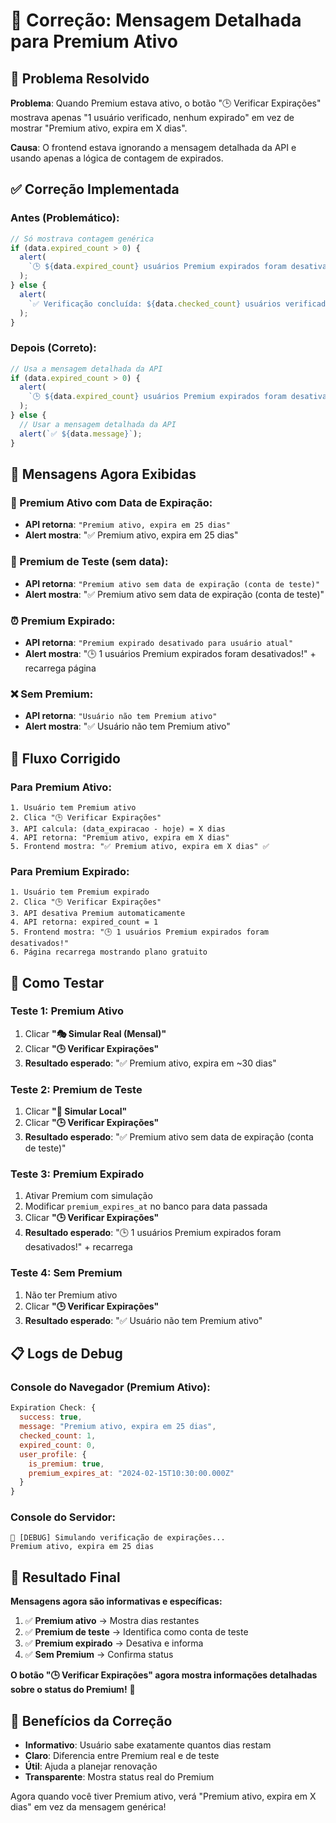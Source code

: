 # 🔧 Correção: Mensagem Detalhada para Premium Ativo

## 🎯 Problema Resolvido

**Problema**: Quando Premium estava ativo, o botão "🕒 Verificar Expirações" mostrava apenas "1 usuário verificado, nenhum expirado" em vez de mostrar "Premium ativo, expira em X dias".

**Causa**: O frontend estava ignorando a mensagem detalhada da API e usando apenas a lógica de contagem de expirados.

## ✅ Correção Implementada

### **Antes (Problemático):**

```typescript
// Só mostrava contagem genérica
if (data.expired_count > 0) {
  alert(
    `🕒 ${data.expired_count} usuários Premium expirados foram desativados!`
  );
} else {
  alert(
    `✅ Verificação concluída: ${data.checked_count} usuários verificados, nenhum expirado.`
  );
}
```

### **Depois (Correto):**

```typescript
// Usa a mensagem detalhada da API
if (data.expired_count > 0) {
  alert(
    `🕒 ${data.expired_count} usuários Premium expirados foram desativados!`
  );
} else {
  // Usar a mensagem detalhada da API
  alert(`✅ ${data.message}`);
}
```

## 🎯 Mensagens Agora Exibidas

### **💎 Premium Ativo com Data de Expiração:**

- **API retorna**: `"Premium ativo, expira em 25 dias"`
- **Alert mostra**: "✅ Premium ativo, expira em 25 dias"

### **🧪 Premium de Teste (sem data):**

- **API retorna**: `"Premium ativo sem data de expiração (conta de teste)"`
- **Alert mostra**: "✅ Premium ativo sem data de expiração (conta de teste)"

### **⏰ Premium Expirado:**

- **API retorna**: `"Premium expirado desativado para usuário atual"`
- **Alert mostra**: "🕒 1 usuários Premium expirados foram desativados!" + recarrega página

### **❌ Sem Premium:**

- **API retorna**: `"Usuário não tem Premium ativo"`
- **Alert mostra**: "✅ Usuário não tem Premium ativo"

## 🔄 Fluxo Corrigido

### **Para Premium Ativo:**

```
1. Usuário tem Premium ativo
2. Clica "🕒 Verificar Expirações"
3. API calcula: (data_expiracao - hoje) = X dias
4. API retorna: "Premium ativo, expira em X dias"
5. Frontend mostra: "✅ Premium ativo, expira em X dias" ✅
```

### **Para Premium Expirado:**

```
1. Usuário tem Premium expirado
2. Clica "🕒 Verificar Expirações"
3. API desativa Premium automaticamente
4. API retorna: expired_count = 1
5. Frontend mostra: "🕒 1 usuários Premium expirados foram desativados!"
6. Página recarrega mostrando plano gratuito
```

## 🧪 Como Testar

### **Teste 1: Premium Ativo**

1. Clicar **"🎭 Simular Real (Mensal)"**
2. Clicar **"🕒 Verificar Expirações"**
3. **Resultado esperado**: "✅ Premium ativo, expira em ~30 dias"

### **Teste 2: Premium de Teste**

1. Clicar **"🧪 Simular Local"**
2. Clicar **"🕒 Verificar Expirações"**
3. **Resultado esperado**: "✅ Premium ativo sem data de expiração (conta de teste)"

### **Teste 3: Premium Expirado**

1. Ativar Premium com simulação
2. Modificar `premium_expires_at` no banco para data passada
3. Clicar **"🕒 Verificar Expirações"**
4. **Resultado esperado**: "🕒 1 usuários Premium expirados foram desativados!" + recarrega

### **Teste 4: Sem Premium**

1. Não ter Premium ativo
2. Clicar **"🕒 Verificar Expirações"**
3. **Resultado esperado**: "✅ Usuário não tem Premium ativo"

## 📋 Logs de Debug

### **Console do Navegador (Premium Ativo):**

```javascript
Expiration Check: {
  success: true,
  message: "Premium ativo, expira em 25 dias",
  checked_count: 1,
  expired_count: 0,
  user_profile: {
    is_premium: true,
    premium_expires_at: "2024-02-15T10:30:00.000Z"
  }
}
```

### **Console do Servidor:**

```
🧪 [DEBUG] Simulando verificação de expirações...
Premium ativo, expira em 25 dias
```

## 🎯 Resultado Final

**Mensagens agora são informativas e específicas:**

1. ✅ **Premium ativo** → Mostra dias restantes
2. ✅ **Premium de teste** → Identifica como conta de teste
3. ✅ **Premium expirado** → Desativa e informa
4. ✅ **Sem Premium** → Confirma status

**O botão "🕒 Verificar Expirações" agora mostra informações detalhadas sobre o status do Premium!** 🎉

## 🔧 Benefícios da Correção

- **Informativo**: Usuário sabe exatamente quantos dias restam
- **Claro**: Diferencia entre Premium real e de teste
- **Útil**: Ajuda a planejar renovação
- **Transparente**: Mostra status real do Premium

Agora quando você tiver Premium ativo, verá "Premium ativo, expira em X dias" em vez da mensagem genérica!
